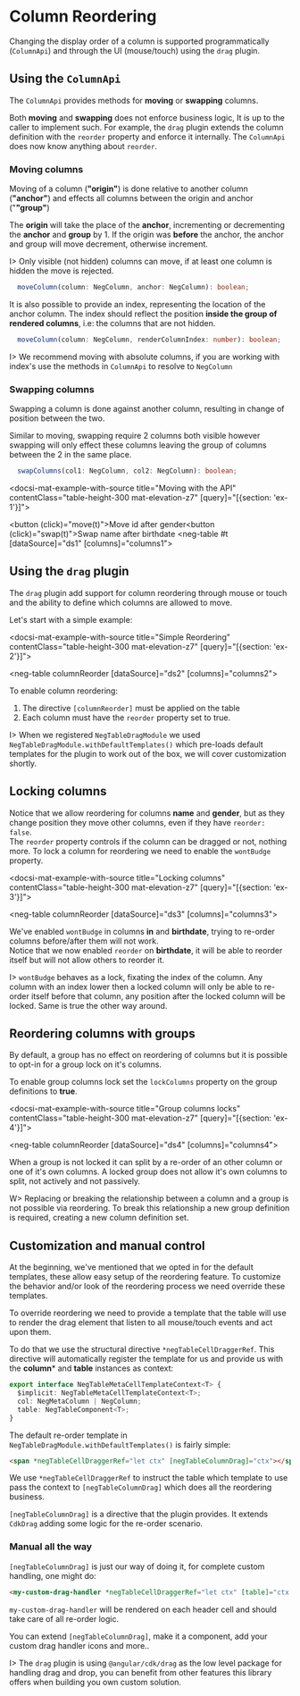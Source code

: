 # Column Reordering

Changing the display order of a column is supported programmatically (`ColumnApi`) and through the UI (mouse/touch) using the `drag` plugin.

## Using the `ColumnApi`

The `ColumnApi` provides methods for **moving** or **swapping** columns.

Both  **moving** and **swapping** does not enforce business logic, It is up to the caller to implement such.
For example, the `drag` plugin extends the column definition with the `reorder` property and enforce it internally.
The `ColumnApi` does now know anything about `reorder`.

### Moving columns

Moving of a column (**"origin"**) is done relative to another column (**"anchor"**) and effects
all columns between the origin and anchor ("**"group"**)

The **origin** will take the place of the **anchor**, incrementing or decrementing the **anchor** and **group** by 1.
If the origin was **before** the anchor, the anchor and group will move decrement, otherwise increment.

I> Only visible (not hidden) columns can move, if at least one column is hidden the move is rejected.

```typescript
  moveColumn(column: NegColumn, anchor: NegColumn): boolean;
```

It is also possible to provide an index, representing the location of the anchor column.
The index should reflect the position **inside the group of rendered columns**, i.e: the columns that are not hidden.

```typescript
  moveColumn(column: NegColumn, renderColumnIndex: number): boolean;
```

I> We recommend moving with absolute columns, if you are working with index's use the methods in `ColumnApi` to resolve to `NegColumn`

### Swapping columns

Swapping a column is done against another column, resulting in change of position between the two.

Similar to moving, swapping require 2 columns both visible however swapping will only effect these columns
leaving the group of columns between the 2 in the same place.

```typescript
  swapColumns(col1: NegColumn, col2: NegColumn): boolean;
```

<docsi-mat-example-with-source title="Moving with the API" contentClass="table-height-300 mat-elevation-z7" [query]="[{section: 'ex-1'}]">
  <!--@neg-example:ex-1-->
  <button (click)="move(t)">Move id after gender</button><button (click)="swap(t)">Swap name after birthdate</button>
  <neg-table #t [dataSource]="ds1" [columns]="columns1">
  </neg-table>
  <!--@neg-example:ex-1-->
</docsi-mat-example-with-source>

## Using the `drag` plugin

The `drag` plugin add support for column reordering through mouse or touch and the ability to define which columns are allowed to move.

Let's start with a simple example:

<docsi-mat-example-with-source title="Simple Reordering" contentClass="table-height-300 mat-elevation-z7" [query]="[{section: 'ex-2'}]">
  <!--@neg-example:ex-2-->
  <neg-table columnReorder
             [dataSource]="ds2" [columns]="columns2">
  </neg-table>
  <!--@neg-example:ex-2-->
</docsi-mat-example-with-source>

To enable column reordering:

1. The directive `[columnReorder]` must be applied on the table
2. Each column must have the `reorder` property set to true.

I> When we registered `NegTableDragModule` we used `NegTableDragModule.withDefaultTemplates()` which pre-loads
default templates for the plugin to work out of the box, we will cover customization shortly.

## Locking columns

Notice that we allow reordering for columns **name** and **gender**, but as they change position they move other columns, even if they have `reorder: false`.  
The `reorder` property controls if the column can be dragged or not, nothing more.
To lock a column for reordering we need to enable the `wontBudge` property.

<docsi-mat-example-with-source title="Locking columns" contentClass="table-height-300 mat-elevation-z7" [query]="[{section: 'ex-3'}]">
  <!--@neg-example:ex-3-->
  <neg-table columnReorder
             [dataSource]="ds3" [columns]="columns3">
  </neg-table>
  <!--@neg-example:ex-3-->
</docsi-mat-example-with-source>

We've enabled `wontBudge` in columns **in** and **birthdate**, trying to re-order columns before/after them will not work.  
Notice that we now enabled `reorder` on **birthdate**, it will be able to reorder itself but will not allow others to reorder it.

I> `wontBudge` behaves as a lock, fixating the index of the column. Any column with an index lower then a locked column
will only be able to re-order itself before that column, any position after the locked column will be locked. Same is true
the other way around.

## Reordering columns with groups

By default, a group has no effect on reordering of columns but it is possible to opt-in for a group lock on it's columns.

To enable group columns lock set the `lockColumns` property on the group definitions to **true**.

<docsi-mat-example-with-source title="Group columns locks" contentClass="table-height-300 mat-elevation-z7" [query]="[{section: 'ex-4'}]">
  <!--@neg-example:ex-4-->
  <neg-table columnReorder
             [dataSource]="ds4" [columns]="columns4">
  </neg-table>
  <!--@neg-example:ex-4-->
</docsi-mat-example-with-source>

When a group is not locked it can split by a re-order of an other column or one of it's own columns. A locked group does not allow it's own columns
to split, not actively and not passively.

W> Replacing or breaking the relationship between a column and a group is not possible via reordering. To break this relationship a new
group definition is required, creating a new column definition set.

## Customization and manual control

At the beginning, we've mentioned that we opted in for the default templates, these allow easy setup of the reordering feature. To customize the
behavior and/or look of the reordering process we need override these templates.

To override reordering we need to provide a template that the table will use to render the drag element that listen to all mouse/touch events
and act upon them.

To do that we use the structural directive `*negTableCellDraggerRef`. This directive will automatically register the template for us
and provide us with the **column*** and **table** instances as context:

```typescript
export interface NegTableMetaCellTemplateContext<T> {
  $implicit: NegTableMetaCellTemplateContext<T>;
  col: NegMetaColumn | NegColumn;
  table: NegTableComponent<T>;
}
```

The default re-order template in `NegTableDragModule.withDefaultTemplates()` is fairly simple:

```html
<span *negTableCellDraggerRef="let ctx" [negTableColumnDrag]="ctx"></span>
```

We use `*negTableCellDraggerRef` to instruct the table which template to use pass the context to `[negTableColumnDrag]` which does all the reordering business.

`[negTableColumnDrag]` is a directive that the plugin provides. It extends `CdkDrag` adding some logic for the re-order scenario.

### Manual all the way

`[negTableColumnDrag]` is just our way of doing it, for complete custom handling, one might do:

```html
<my-custom-drag-handler *negTableCellDraggerRef="let ctx" [table]="ctx.table" [column]="ctx.col"></my-custom-drag-handler>
```

`my-custom-drag-handler` will be rendered on each header cell and should take care of all re-order logic.

You can extend `[negTableColumnDrag]`, make it a component, add your custom drag handler icons and more..

I> The `drag` plugin is using `@angular/cdk/drag` as the low level package for handling drag and drop, you can benefit from other
features this library offers when building you own custom solution.
